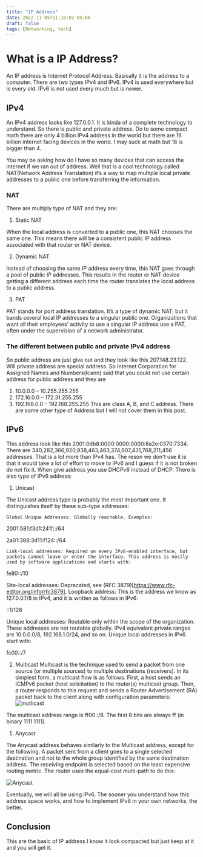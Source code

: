 ```yaml
---
title: "IP Address"
date: 2022-11-05T11:10:02-05:00
draft: false
tags: [Networking, tech]
---
```


# What is a IP Address?
An IP address is Internet Protocol Address. Basically it is the address to a computer. There are two types IPv4 and IPv6. IPv4 is used everywhere but is every old. IPv6 is not used every much but is newer.


## IPv4
An IPv4 address looks like 127.0.0.1. It is kinda of a complete technology to understand. So there is public and private address. Do to some compact math there are only 4 billion IPv4 address in the world but there are 16 billion internet facing devices in the world. I may suck at math but 16 is bigger than 4.


You may be asking how do I have so many devices that can access the internet if we ran out of address. Well that is a cool technology called NAT(Network Address Translation)  it’s a way to map multiple local private addresses to a public one before transferring the information.



### NAT
There are multiply type of NAT and they are:

1. Static NAT

When the local address is converted to a public one, this NAT chooses the same one. This means there will be a consistent public IP address associated with that router or NAT device.


2. Dynamic NAT

Instead of choosing the same IP address every time, this NAT goes through a pool of public IP addresses. This results in the router or NAT device getting a different address each time the router translates the local address to a public address.



3. PAT

PAT stands for port address translation. It’s a type of dynamic NAT, but it bands several local IP addresses to a singular public one. Organizations that want all their employees’ activity to use a singular IP address use a PAT, often under the supervision of a network administrator.


### The different between public and private IPv4 address
So public address are just give out and they look like this 207.148.23.122. Will private address are special address. So Internet Corporation for Assigned Names and Numbers(Icann) said that you could not use certain address for public address and they are
1. 10.0.0.0 – 10.255.255.255
2. 172.16.0.0 – 172.31.255.255
3. 192.168.0.0 – 192.168.255.255
This are class A, B, and C address. There are some other type of Address but I will not cover them in this post.



## IPv6
This address look like this 2001:0db8:0000:0000:0000:8a2e:0370:7334. There are 340,282,366,920,938,463,463,374,607,431,768,211,456 addresses. That is a lot more than IPv4 has. The reson we don't use it is that it would take a lot of effort to move to IPv6 and I guess if it is not broken do not fix it. When give address you use DHCPv6 instead of DHCP. There is also type of IPv6 address:

1. Unicast

The Unicast address type is probably the most important one. It distinguishes itself by these sub-type addresses:

    Global Unique Addresses: Globally reachable. Examples:

2001:581:f3d1:241f::/64

2a01:388:3d11:f124::/64

    Link-local addresses: Required on every IPv6-enabled interface, but packets cannot leave or enter the interface. This address is mostly used by software applications and starts with:

fe80::/10

 Site-local addresses: Deprecated, see (RFC 3879)[https://www.rfc-editor.org/info/rfc3879].
    Loopback address: This is the address we know as 127.0.0.1/8 in IPv4, and it is written as follows in IPv6:

::1/128

Unique local addresses: Routable only within the scope of the organization. These addresses are not routable globally. IPv4 equivalent private ranges are 10.0.0.0/8, 192.168.1.0/24, and so on. Unique local addresses in IPv6 start with:

fc00::/7



2. Multicast
Multicast is the technique used to send a packet from one source (or multiple sources) to multiple destinations (receivers). In its simplest form, a multicast flow is as follows. First, a host sends an ICMPv6 packet (host solicitation) to the router(s) multicast group. Then, a router responds to this request and sends a Router Advertisement (RA) packet back to the client along with configuration parameters:
![mutlicast](/Multicast.png)

The multicast address range is ff00::/8. The first 8 bits are always ff (in binary 1111 1111).


1. Anycast

The Anycast address behaves similarly to the Multicast address, except for the following. A packet sent from a client goes to a single selected destination and not to the whole group identified by the same destination address. The receiving endpoint is selected based on the least expensive routing metric. The router uses the equal-cost multi-path to do this:


![Anycast](/Anycast.png)

Eventually, we will all be using IPv6. The sooner you understand how this address space works, and how to implement IPv6 in your own networks, the better.



## Conclusion
This are the basic of IP address I know it look compacted but just keep at it and you will get it.
